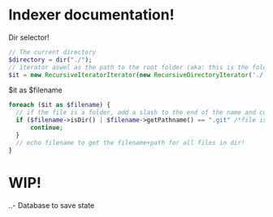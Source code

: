 # Indexer documentation!


Dir selector!
```php
// The current directory
$directory = dir("./");
// iterator aswel as the path to the root folder (aka: this is the folder selector)
$it = new RecursiveIteratorIterator(new RecursiveDirectoryIterator('./'));
```
$it as $filename
```php
foreach ($it as $filename) {
  // if the file is a folder, add a slash to the end of the name and continue to the next iteration
  if ($filename->isDir() | $filename->getPathname() == ".git" /*file is equal to .gitignore file*/) {
      continue;
  }
  // echo filename to get the filename+path for all files in dir!
}
```
# WIP!
..- Database to save state
